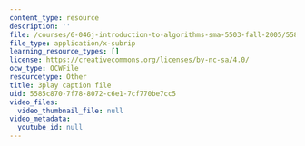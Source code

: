 ```yaml
---
content_type: resource
description: ''
file: /courses/6-046j-introduction-to-algorithms-sma-5503-fall-2005/5585c8707f788072c6e17cf770be7cc5_kBwUoWpeH_Q.srt
file_type: application/x-subrip
learning_resource_types: []
license: https://creativecommons.org/licenses/by-nc-sa/4.0/
ocw_type: OCWFile
resourcetype: Other
title: 3play caption file
uid: 5585c870-7f78-8072-c6e1-7cf770be7cc5
video_files:
  video_thumbnail_file: null
video_metadata:
  youtube_id: null
---
```

